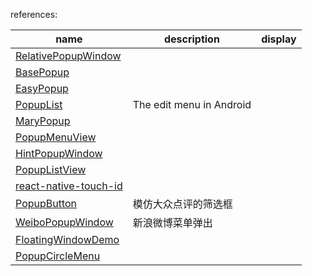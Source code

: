 references:  

| name | description | display |
| ------ | ------ | ------ |
| [RelativePopupWindow](https://github.com/kakajika/RelativePopupWindow) | | |
| [BasePopup](https://github.com/razerdp/BasePopup) | | |
| [EasyPopup](https://github.com/zyyoona7/EasyPopup) | | |
| [PopupList](https://github.com/shangmingchao/PopupList) | The edit menu in Android | |
| [MaryPopup](https://github.com/Meetic/MaryPopup) | | |
| [PopupMenuView](https://github.com/kareluo/PopupMenuView) | | |
| [HintPopupWindow](https://github.com/Zhaoss/HintPopupWindow) | | |
| [PopupListView](https://github.com/Baobomb/PopupListView) | | |
| [react-native-touch-id](https://github.com/naoufal/react-native-touch-id) | | |
| [PopupButton](https://github.com/crazyhl/PopupButton) | 模仿大众点评的筛选框 | |
| [WeiboPopupWindow](https://github.com/gqdy365/WeiboPopupWindow) | 新浪微博菜单弹出 | |
| [FloatingWindowDemo](https://github.com/klinker24/FloatingWindowDemo) | | |
| [PopupCircleMenu](https://github.com/panshen/PopupCircleMenu) | | |
